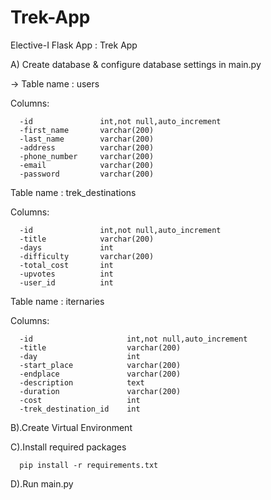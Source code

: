 # Trek-App

Elective-I Flask App : Trek App

A) Create database & configure database settings in main.py

   ->     Table name : users

   Columns:
   
      -id               int,not null,auto_increment
      -first_name       varchar(200)
      -last_name        varchar(200)
      -address          varchar(200)
      -phone_number     varchar(200)
      -email            varchar(200)
      -password         varchar(200)
      
   Table name : trek_destinations

   Columns:
   
      -id               int,not null,auto_increment
      -title            varchar(200)
      -days             int
      -difficulty       varchar(200)
      -total_cost       int
      -upvotes          int
      -user_id          int
      
   Table name : iternaries
   
   Columns:
   
      -id                     int,not null,auto_increment
      -title                  varchar(200)
      -day                    int
      -start_place            varchar(200)
      -endplace               varchar(200)
      -description            text
      -duration               varchar(200)
      -cost                   int
      -trek_destination_id    int

B).Create Virtual Environment

C).Install required packages
      
      pip install -r requirements.txt
      
D).Run main.py
